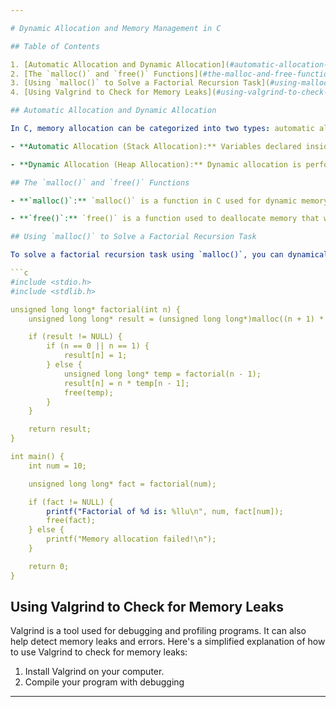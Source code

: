 ```yaml
---

# Dynamic Allocation and Memory Management in C

## Table of Contents

1. [Automatic Allocation and Dynamic Allocation](#automatic-allocation-and-dynamic-allocation)
2. [The `malloc()` and `free()` Functions](#the-malloc-and-free-functions)
3. [Using `malloc()` to Solve a Factorial Recursion Task](#using-malloc-to-solve-a-factorial-recursion-task)
4. [Using Valgrind to Check for Memory Leaks](#using-valgrind-to-check-for-memory-leaks)

## Automatic Allocation and Dynamic Allocation

In C, memory allocation can be categorized into two types: automatic allocation (stack allocation) and dynamic allocation (heap allocation).

- **Automatic Allocation (Stack Allocation):** Variables declared inside functions or blocks are automatically allocated on the stack. The memory for these variables is managed by the compiler, and they are automatically deallocated when the function or block scope ends.

- **Dynamic Allocation (Heap Allocation):** Dynamic allocation is performed using functions like `malloc()`, `calloc()`, or `realloc()`. It allows you to allocate memory from the heap during runtime. The allocated memory remains valid until explicitly deallocated using `free()`. Dynamic allocation is useful when you need to allocate memory of variable size or extend the lifetime of a variable beyond its enclosing scope.

## The `malloc()` and `free()` Functions

- **`malloc()`:** `malloc()` is a function in C used for dynamic memory allocation. It allows you to allocate memory from the heap by specifying the number of bytes needed. It returns a pointer to the allocated memory block if the allocation is successful, or `NULL` if it fails.

- **`free()`:** `free()` is a function used to deallocate memory that was previously allocated dynamically using `malloc()`, `calloc()`, or `realloc()`. It takes a pointer to the memory block to be freed and releases that memory back to the system.

## Using `malloc()` to Solve a Factorial Recursion Task

To solve a factorial recursion task using `malloc()`, you can dynamically allocate memory for the factorial values. Here's an example of how it can be done:

```c
#include <stdio.h>
#include <stdlib.h>

unsigned long long* factorial(int n) {
    unsigned long long* result = (unsigned long long*)malloc((n + 1) * sizeof(unsigned long long));

    if (result != NULL) {
        if (n == 0 || n == 1) {
            result[n] = 1;
        } else {
            unsigned long long* temp = factorial(n - 1);
            result[n] = n * temp[n - 1];
            free(temp);
        }
    }

    return result;
}

int main() {
    int num = 10;

    unsigned long long* fact = factorial(num);

    if (fact != NULL) {
        printf("Factorial of %d is: %llu\n", num, fact[num]);
        free(fact);
    } else {
        printf("Memory allocation failed!\n");
    }

    return 0;
}
```

## Using Valgrind to Check for Memory Leaks

Valgrind is a tool used for debugging and profiling programs. It can also help detect memory leaks and errors. Here's a simplified explanation of how to use Valgrind to check for memory leaks:

1. Install Valgrind on your computer.
2. Compile your program with debugging

---
```

